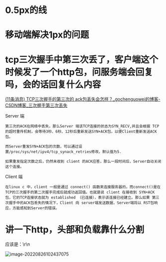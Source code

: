 # 0.5px的线

# 移动端解决1px的问题

# tcp三次握手中第三次丢了，客户端这个时候发了一个http包，问服务端会回复吗，会的话回复什么内容

[(11条消息) TCP三次握手的第三次的 ack包丢失会怎样？_gochenguowei的博客-CSDN博客_三次握手第三次丢失](https://blog.csdn.net/gochenguowei/article/details/79649997)

Server 端

    第三次的ACK在网络中丢失，那么Server 端该TCP连接的状态为SYN_RECV,并且会根据 TCP的超时重传机制，会等待3秒、6秒、12秒后重新发送SYN+ACK包，以便Client重新发送ACK包。
    
    而Server重发SYN+ACK包的次数，可以通过设置/proc/sys/net/ipv4/tcp_synack_retries修改，默认值为5.
    
    如果重发指定次数之后，仍然未收到 client 的ACK应答，那么一段时间后，Server自动关闭这个连接。

Client 端

    在linux c 中，client 一般是通过 connect() 函数来连接服务器的，而connect()是在 TCP的三次握手的第二次握手完成后就成功返回值。也就是说 client 在接收到 SYN+ACK包，它的TCP连接状态就为 established （已连接），表示该连接已经建立。那么如果 第三次握手中的ACK包丢失的情况下，Client 向 server端发送数据，Server端将以 RST包响应，方能感知到Server的错误。
#  讲一下http，头部和负载靠什么分割

应该是：\r\n



![image-20220826102437075](D:\秋招\共同复习\preForInterview\每日面经积累\image-20220826102437075.png)